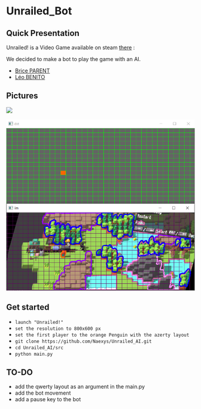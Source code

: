 # Unrailed_Bot
## Quick Presentation

Unrailed! is a Video Game available on steam [there](https://unrailed-game.com/) :

We decided to make a bot to play the game with an AI.

+ [Brice PARENT](https://github.com/Naexys)
+ [Léo BENITO  ](https://github.com/TrAyZeN)

## Pictures

![](assets/demo.gif)

![](assets/capture.PNG)

## Get started

* `launch "Unrailed!"`
* `set the resolution to 800x600 px`
* `set the first player to the orange Penguin with the azerty layout`
* `git clone https://github.com/Naexys/Unrailed_AI.git`
* `cd Unrailed_AI/src`
* `python main.py`

## TO-DO

* add the qwerty layout as an argument in the main.py
* add the bot movement
* add a pause key to the bot